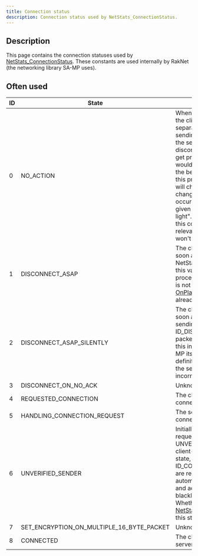 ```yaml
---
title: Connection status
description: Connection status used by NetStats_ConnectionStatus.
---
```


## Description

This page contains the connection statuses used by [NetStats_ConnectionStatus](../functions/NetStats_ConnectionStatus). These constants are used internally by RakNet (the networking library SA-MP uses).

## Often used

| ID  | State                                     | Meaning                                                                                                      |
| --- | ----------------------------------------- | ------------------------------------------------------------------------------------------------------------ |
| 0   | NO_ACTION                                 | Whenever a packet has to be sent to the client, it will be processed by a separate thread. As this thread is sending a packet, it is possible for the server to say... receive a disconnection packet, which may get processed in the meantime. This would result in data racing (and thus the behavior is undefined). To solve this problem, the connection state will change to NO_ACTION, and any changes to the player ID will not occur until the update thread has given the main thread the "green light". Now, as a server developer, this connection state is not really relevant to you, so you probably won't ever need it. |
| 1   | DISCONNECT_ASAP                           | The client is to be disconnected as soon as possible. It is possible for NetStats_ConnectionStatus to return this value during the disconnect process, specifically when a player is not yet "truely" disconnected, yet [OnPlayerDisconnect](../callbacks/OnPlayerDisconnect) may have fired already for this player. |
| 2   | DISCONNECT_ASAP_SILENTLY                  | The client is to be disconnected as soon as possible, but without sending the ID_DISCONNECTION_NOTIFICATION packet to the client. SA-MP sends this in several cases (however SA-MP itself most likely doesn't, RakNet definitely does), for example when the server password is entered incorrectly. |
| 3   | DISCONNECT_ON_NO_ACK                      | Unknown.                                                                                                      |
| 4   | REQUESTED_CONNECTION                      | The client has requested a connection with the server.                                                        |
| 5   | HANDLING_CONNECTION_REQUEST               | The server is currently handling the connection request.                                                      |
| 6   | UNVERIFIED_SENDER                         | Initially, incoming connection requests appear to use UNVERIFIED_SENDER. While the client-server connection is in this state, only ID_CONNECTION_REQUEST packets are read. The server will automatically close the connection and add the client IP to a temporary blacklist if anything else is sent. Whether or not it is possible for [NetStats_ConnectionStatus](../functions/NetStats_ConnectionStatus) to return this status is doubtful. |
| 7   | SET_ENCRYPTION_ON_MULTIPLE_16_BYTE_PACKET | Unknown.                                                                                                      |
| 8   | CONNECTED                                 | The client is connected to the server.                                                                        |
